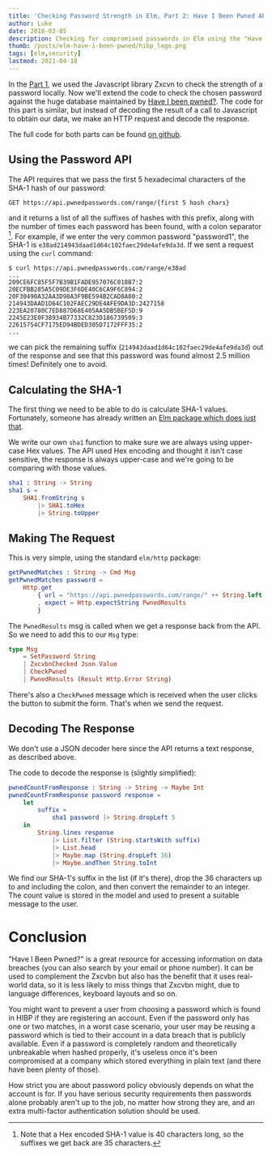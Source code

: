 ```yaml
---
title: 'Checking Password Strength in Elm, Part 2: Have I Been Pwned API'
author: Luke
date: 2018-03-05
description: Checking for compromised passwords in Elm using the "Have I been Pwned" API.
thumb: /posts/elm-have-i-been-pwned/hibp_logo.png
tags: [elm,security]
lastmod: 2021-04-18
---
```


In the [Part 1](/posts/elm-zxcvbn), we used the Javascript library Zxcvn to check the strength of a password locally. Now we'll extend the code to check the chosen password against the huge database maintained by [Have I been pwned?](https://haveibeenpwned.com). The code for this part is similar, but instead of decoding the result of a call to Javascript to obtain our data, we make an HTTP request and decode the response.

The full code for both parts can be found [on github](https://github.com/tekul/elm-password-check).


<div class="w-full px-10 py-10 border rounded-md shadow mx-auto sm:w-2/3">
<div id="app"></div>
</div>
<script src="/posts/elm-zxcvbn/app.js"></script>
<script>
    var app = Elm.Main.init({
      node: document.getElementById('app'),
      flags: {}
    });
    app.ports.checkPassword.subscribe(function(password) {
        var report = zxcvbn(password);
        app.ports.passwordChecked.send(report);
    });
</script>
<script async src="/js/zxcvbn.js"></script>

## Using the Password API

The API requires that we pass the first 5 hexadecimal characters of the SHA-1 hash of our password:

```plain
GET https://api.pwnedpasswords.com/range/{first 5 hash chars}
```

and it returns a list of all the suffixes of hashes with this prefix, along with the number of times each password has been found, with a colon separator [^sha-length]. For example, if we enter the very common password "password1", the SHA-1 is `e38ad214943daad1d64c102faec29de4afe9da3d`. If we sent a request using the `curl` command:

[^sha-length]: Note that a Hex encoded SHA-1 value is 40 characters long, so the suffixes we get back are 35 characters.

```shell-session
$ curl https://api.pwnedpasswords.com/range/e38ad
...
209CE6FC85F5F7B39B1FADE957076C018B7:2
20ECFBB285A5C09DE3F6DE40C6CA9F6C894:2
20F30490A32AA3D98A3F9BE594B2CAD8A80:2
214943DAAD1D64C102FAEC29DE4AFE9DA3D:2427158
223EA20780C7ED887D68E405AA5DB5BEF5D:9
2245E23E0F38934B77332C823D186739509:3
22615754CF7175ED94BDED305D7172FFF35:2
...
```

we can pick the remaining suffix (`214943daad1d64c102faec29de4afe9da3d`) out of the response and see that this password was found almost 2.5 million times! Definitely one to avoid.

## Calculating the SHA-1

The first thing we need to be able to do is calculate SHA-1 values. Fortunately, someone has already written an [Elm package which does just that](https://package.elm-lang.org/packages/TSFoster/elm-sha1/latest/).

We write our own `sha1` function to make sure we are always using upper-case Hex values. The API used Hex encoding and thought it isn't case sensitive, the response is always upper-case and we're going to be comparing with those values.

```elm
sha1 : String -> String
sha1 s =
    SHA1.fromString s
        |> SHA1.toHex
        |> String.toUpper
```

## Making The Request

This is very simple, using the standard `elm/http` package:

```elm
getPwnedMatches : String -> Cmd Msg
getPwnedMatches password =
    Http.get
        { url = "https://api.pwnedpasswords.com/range/" ++ String.left 5 (sha1 password)
        , expect = Http.expectString PwnedResults
        }
```

The `PwnedResults` msg is called when we get a response back from the API. So we need to add this to our `Msg` type:

```elm
type Msg
    = SetPassword String
    | ZxcvbnChecked Json.Value
    | CheckPwned
    | PwnedResults (Result Http.Error String)
```

There's also a `CheckPwned` message which is received when the user clicks the button to submit the form. That's when we send the request.


## Decoding The Response

We don't use a JSON decoder here since the API returns a text response, as described above.

The code to decode the response is (slightly simplified):

```elm
pwnedCountFromResponse : String -> String -> Maybe Int
pwnedCountFromResponse password response =
    let
        suffix =
            sha1 password |> String.dropLeft 5
    in
        String.lines response
            |> List.filter (String.startsWith suffix)
            |> List.head
            |> Maybe.map (String.dropLeft 36)
            |> Maybe.andThen String.toInt
```

We find our SHA-1's suffix in the list (if it's there), drop the 36 characters up to and including the colon, and then convert the remainder to an integer. The count value is stored in the model and used to present a suitable message to the user.


# Conclusion

"Have I Been Pwned?" is a great resource for accessing information on data breaches (you can also search by your email or phone number). It can be used to complement the Zxcvbn but also has the benefit that it uses real-world data, so it is less likely to miss things that Zxcvbn might, due to language differences, keyboard layouts and so on.

You might want to prevent a user from choosing a password which is found in HIBP if they are registering an account. Even if the password only has one or two matches, in a worst case scenario, your user may be reusing a password which is tied to their account in a data breach that is publicly available. Even if a password is completely random and theoretically unbreakable when hashed properly, it's useless once it's been compromised at a company which stored everything in plain text (and there have been plenty of those).

How strict you are about password policy obviously depends on what the account is for. If you have serious security requirements then passwords alone probably aren't up to the job, no matter how strong they are, and an extra multi-factor authentication solution should be used.
